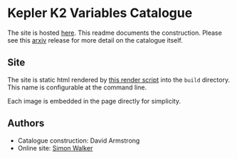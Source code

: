 Kepler K2 Variables Catalogue
=============================

The site is hosted [here](http://deneb.astro.warwick.ac.uk/phrlbj/k2varcat). This readme documents the construction. Please see this [arxiv](http://arxiv.org/abs/1411.6830) release for more detail on the catalogue itself.

Site
----

The site is static html rendered by [this render script](https://github.com/mindriot101/k2varcat/blob/master/render.py) into the `build` directory. This name is configurable at the command line.

Each image is embedded in the page directly for simplicity.

Authors
-------

* Catalogue construction: David Armstrong
* Online site: [Simon Walker](https://github.com/mindriot101)
